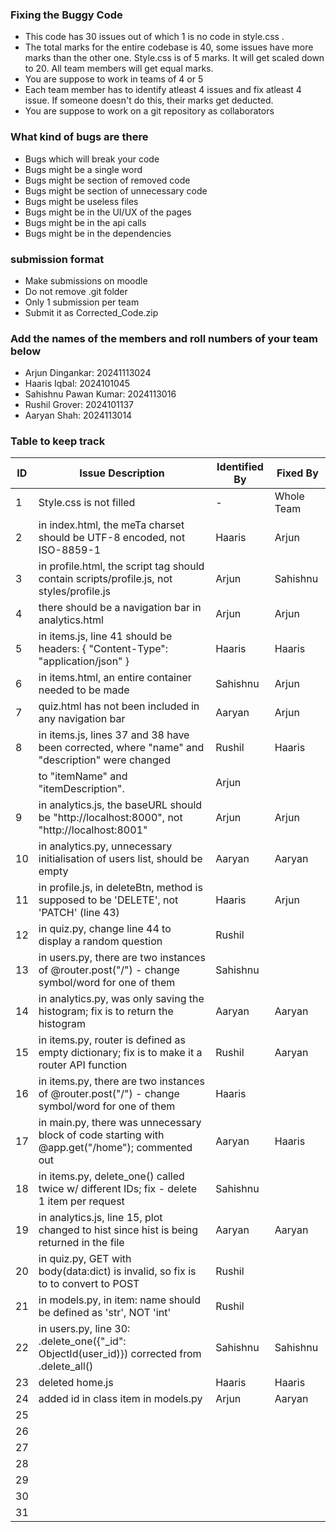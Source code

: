 ### Fixing the Buggy Code

- This code has 30 issues out of which 1 is no code in style.css . 
- The total marks for the entire codebase is 40, some issues have more marks than the other one. Style.css is of 5 marks. It will get scaled down to 20. All team members will get equal marks.
- You are suppose to work in teams of 4 or 5
- Each team member has to identify atleast 4 issues and fix atleast 4 issue. If someone doesn't do this, their marks get deducted.
- You are suppose to work on a git repository as collaborators

### What kind of bugs are there

- Bugs which will break your code
- Bugs might be a single word
- Bugs might be section of removed code
- Bugs might be section of unnecessary code
- Bugs might be useless files
- Bugs might be in the UI/UX of the pages
- Bugs might be in the api calls
- Bugs might be in the dependencies  

### submission format

- Make submissions on moodle
- Do not remove .git folder 
- Only 1 submission per team
- Submit it as Corrected_Code.zip

### Add the names of the members and roll numbers of your team below

- Arjun Dingankar: 20241113024
- Haaris Iqbal: 2024101045
- Sahishnu Pawan Kumar: 2024113016
- Rushil Grover: 2024101137
- Aaryan Shah: 2024113014

### Table to keep track

| ID  | Issue Description                                                                               | Identified By | Fixed By     |
|-----|-------------------------------------------------------------------------------------------------|---------------|--------------|
| 1   | Style.css is not filled                                                                         |      -        | Whole Team   |
| 2   | in index.html, the meTa charset should be UTF-8 encoded, not ISO-8859-1                         |    Haaris     |   Arjun      |
| 3   | in profile.html, the script tag should contain scripts/profile.js, not styles/profile.js        |    Arjun      |   Sahishnu   |
| 4   | there should be a navigation bar in analytics.html                                              |    Arjun      |   Arjun      |
| 5   | in items.js, line 41 should be headers: { "Content-Type": "application/json" }                  |    Haaris     |   Haaris     |
| 6   | in items.html, an entire container needed to be made                                            |    Sahishnu   |   Arjun      |
| 7   | quiz.html has not been included in any navigation bar                                           |    Aaryan     |   Arjun      |
| 8   | in items.js, lines 37 and 38 have been corrected, where "name" and "description" were changed   |    Rushil     |   Haaris     |
|     | to "itemName" and "itemDescription".                                                            |    Arjun      |              |
| 9   | in analytics.js, the baseURL should be "http://localhost:8000", not "http://localhost:8001"     |    Arjun      |   Arjun      |
| 10  | in analytics.py, unnecessary initialisation of users list, should be empty                      |    Aaryan     |   Aaryan     |
| 11  | in profile.js, in deleteBtn, method is supposed to be 'DELETE', not 'PATCH' (line 43)           |    Haaris     |   Arjun      |
| 12  | in quiz.py, change line 44 to display a random question                                         |    Rushil     |              |
| 13  | in users.py, there are two instances of @router.post("/") - change symbol/word for one of them  |    Sahishnu   |              |
| 14  | in analytics.py, was only saving the histogram; fix is to return the histogram                  |    Aaryan     |   Aaryan     |
| 15  | in items.py, router is defined as empty dictionary; fix is to make it a router API function     |    Rushil     |   Aaryan     |
| 16  | in items.py, there are two instances of @router.post("/") - change symbol/word for one of them  |    Haaris     |              |
| 17  | in main.py, there was unnecessary block of code starting with @app.get("/home"); commented out  |    Aaryan     |   Haaris     |
| 18  | in items.py, delete_one() called twice w/ different IDs; fix - delete 1 item per request        |    Sahishnu   |              |
| 19  | in analytics.js, line 15, plot changed to hist since hist is being returned in the file         |    Aaryan     |   Aaryan     |
| 20  | in quiz.py, GET with body(data:dict) is invalid, so fix is to to convert to POST                |    Rushil     |              |
| 21  | in models.py, in item: name should be defined as 'str', NOT 'int'                               |    Rushil     |              |
| 22  | in users.py, line 30: .delete_one({"_id": ObjectId(user_id)}) corrected from .delete_all()      |   Sahishnu    |   Sahishnu   |
| 23  | deleted home.js                                                                                 |    Haaris     |    Haaris    |
| 24  | added id in class item in models.py                                                             |    Arjun      |    Aaryan    |
| 25  |                                                                                                 |               |              |
| 26  |                                                                                                 |               |              |
| 27  |                                                                                                 |               |              |
| 28  |                                                                                                 |               |              |
| 29  |                                                                                                 |               |              |
| 30  |                                                                                                 |               |              |
| 31  |                                                                                                 |               |              |
